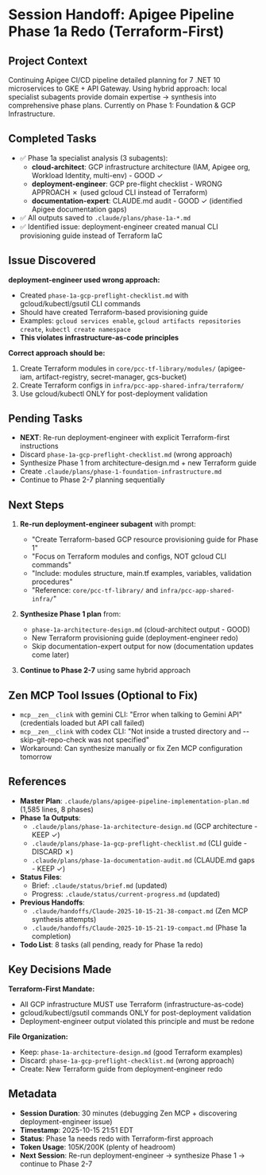 # Session Handoff: Apigee Pipeline Phase 1a Redo (Terraform-First)

## Project Context
Continuing Apigee CI/CD pipeline detailed planning for 7 .NET 10 microservices to GKE + API Gateway. Using hybrid approach: local specialist subagents provide domain expertise → synthesis into comprehensive phase plans. Currently on Phase 1: Foundation & GCP Infrastructure.

## Completed Tasks
- ✅ Phase 1a specialist analysis (3 subagents):
  - **cloud-architect**: GCP infrastructure architecture (IAM, Apigee org, Workload Identity, multi-env) - GOOD ✓
  - **deployment-engineer**: GCP pre-flight checklist - WRONG APPROACH ✗ (used gcloud CLI instead of Terraform)
  - **documentation-expert**: CLAUDE.md audit - GOOD ✓ (identified Apigee documentation gaps)
- ✅ All outputs saved to `.claude/plans/phase-1a-*.md`
- ✅ Identified issue: deployment-engineer created manual CLI provisioning guide instead of Terraform IaC

## Issue Discovered
**deployment-engineer used wrong approach:**
- Created `phase-1a-gcp-preflight-checklist.md` with gcloud/kubectl/gsutil CLI commands
- Should have created Terraform-based provisioning guide
- Examples: `gcloud services enable`, `gcloud artifacts repositories create`, `kubectl create namespace`
- **This violates infrastructure-as-code principles**

**Correct approach should be:**
1. Create Terraform modules in `core/pcc-tf-library/modules/` (apigee-iam, artifact-registry, secret-manager, gcs-bucket)
2. Create Terraform configs in `infra/pcc-app-shared-infra/terraform/`
3. Use gcloud/kubectl ONLY for post-deployment validation

## Pending Tasks
- **NEXT**: Re-run deployment-engineer with explicit Terraform-first instructions
- Discard `phase-1a-gcp-preflight-checklist.md` (wrong approach)
- Synthesize Phase 1 from architecture-design.md + new Terraform guide
- Create `.claude/plans/phase-1-foundation-infrastructure.md`
- Continue to Phase 2-7 planning sequentially

## Next Steps
1. **Re-run deployment-engineer subagent** with prompt:
   - "Create Terraform-based GCP resource provisioning guide for Phase 1"
   - "Focus on Terraform modules and configs, NOT gcloud CLI commands"
   - "Include: modules structure, main.tf examples, variables, validation procedures"
   - "Reference: `core/pcc-tf-library/` and `infra/pcc-app-shared-infra/`"

2. **Synthesize Phase 1 plan** from:
   - `phase-1a-architecture-design.md` (cloud-architect output - GOOD)
   - New Terraform provisioning guide (deployment-engineer redo)
   - Skip documentation-expert output for now (documentation updates come later)

3. **Continue to Phase 2-7** using same hybrid approach

## Zen MCP Tool Issues (Optional to Fix)
- `mcp__zen__clink` with gemini CLI: "Error when talking to Gemini API" (credentials loaded but API call failed)
- `mcp__zen__clink` with codex CLI: "Not inside a trusted directory and --skip-git-repo-check was not specified"
- Workaround: Can synthesize manually or fix Zen MCP configuration tomorrow

## References
- **Master Plan**: `.claude/plans/apigee-pipeline-implementation-plan.md` (1,585 lines, 8 phases)
- **Phase 1a Outputs**:
  - `.claude/plans/phase-1a-architecture-design.md` (GCP architecture - KEEP ✓)
  - `.claude/plans/phase-1a-gcp-preflight-checklist.md` (CLI guide - DISCARD ✗)
  - `.claude/plans/phase-1a-documentation-audit.md` (CLAUDE.md gaps - KEEP ✓)
- **Status Files**:
  - Brief: `.claude/status/brief.md` (updated)
  - Progress: `.claude/status/current-progress.md` (updated)
- **Previous Handoffs**:
  - `.claude/handoffs/Claude-2025-10-15-21-38-compact.md` (Zen MCP synthesis attempts)
  - `.claude/handoffs/Claude-2025-10-15-21-19-compact.md` (Phase 1a completion)
- **Todo List**: 8 tasks (all pending, ready for Phase 1a redo)

## Key Decisions Made
**Terraform-First Mandate:**
- All GCP infrastructure MUST use Terraform (infrastructure-as-code)
- gcloud/kubectl/gsutil commands ONLY for post-deployment validation
- Deployment-engineer output violated this principle and must be redone

**File Organization:**
- Keep: `phase-1a-architecture-design.md` (good Terraform examples)
- Discard: `phase-1a-gcp-preflight-checklist.md` (wrong approach)
- Create: New Terraform guide from deployment-engineer redo

## Metadata
- **Session Duration**: 30 minutes (debugging Zen MCP + discovering deployment-engineer issue)
- **Timestamp**: 2025-10-15 21:51 EDT
- **Status**: Phase 1a needs redo with Terraform-first approach
- **Token Usage**: 105K/200K (plenty of headroom)
- **Next Session**: Re-run deployment-engineer → synthesize Phase 1 → continue to Phase 2-7

